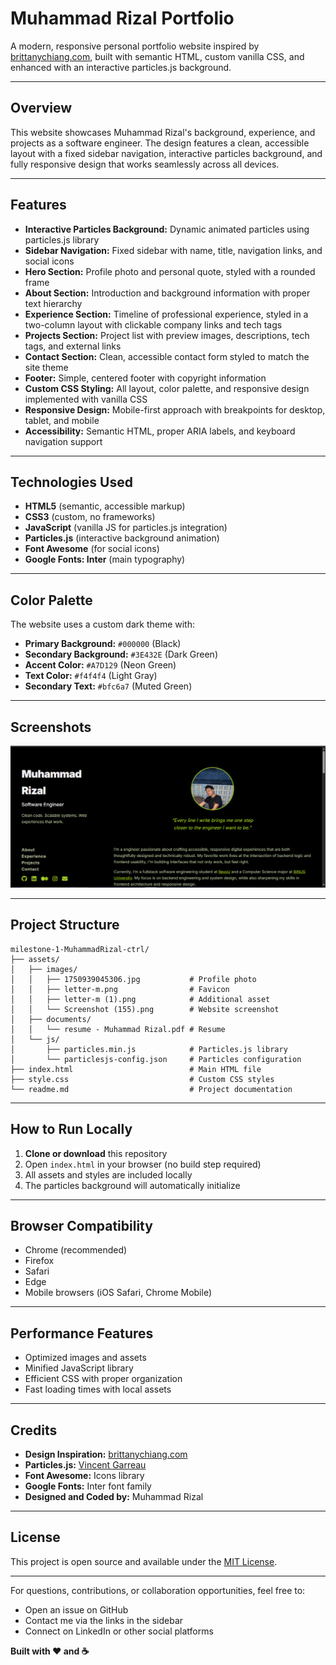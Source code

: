 # Muhammad Rizal Portfolio

A modern, responsive personal portfolio website inspired by [brittanychiang.com](https://brittanychiang.com/), built with semantic HTML, custom vanilla CSS, and enhanced with an interactive particles.js background.

---

## Overview
This website showcases Muhammad Rizal's background, experience, and projects as a software engineer. The design features a clean, accessible layout with a fixed sidebar navigation, interactive particles background, and fully responsive design that works seamlessly across all devices.

---

## Features
- **Interactive Particles Background:** Dynamic animated particles using particles.js library
- **Sidebar Navigation:** Fixed sidebar with name, title, navigation links, and social icons
- **Hero Section:** Profile photo and personal quote, styled with a rounded frame
- **About Section:** Introduction and background information with proper text hierarchy
- **Experience Section:** Timeline of professional experience, styled in a two-column layout with clickable company links and tech tags
- **Projects Section:** Project list with preview images, descriptions, tech tags, and external links
- **Contact Section:** Clean, accessible contact form styled to match the site theme
- **Footer:** Simple, centered footer with copyright information
- **Custom CSS Styling:** All layout, color palette, and responsive design implemented with vanilla CSS
- **Responsive Design:** Mobile-first approach with breakpoints for desktop, tablet, and mobile
- **Accessibility:** Semantic HTML, proper ARIA labels, and keyboard navigation support

---

## Technologies Used
- **HTML5** (semantic, accessible markup)
- **CSS3** (custom, no frameworks)
- **JavaScript** (vanilla JS for particles.js integration)
- **Particles.js** (interactive background animation)
- **Font Awesome** (for social icons)
- **Google Fonts: Inter** (main typography)

---

## Color Palette
The website uses a custom dark theme with:
- **Primary Background:** `#000000` (Black)
- **Secondary Background:** `#3E432E` (Dark Green)
- **Accent Color:** `#A7D129` (Neon Green)
- **Text Color:** `#f4f4f4` (Light Gray)
- **Secondary Text:** `#bfc6a7` (Muted Green)

---

## Screenshots

![Website Screenshot](./assets/images/Screenshot%20(155).png)

---

## Project Structure

```
milestone-1-MuhammadRizal-ctrl/
├── assets/
│   ├── images/
│   │   ├── 1750939045306.jpg           # Profile photo
│   │   ├── letter-m.png                # Favicon
│   │   ├── letter-m (1).png            # Additional asset
│   │   └── Screenshot (155).png        # Website screenshot
│   ├── documents/
│   │   └── resume - Muhammad Rizal.pdf # Resume
│   └── js/
│       ├── particles.min.js            # Particles.js library
│       └── particlesjs-config.json     # Particles configuration
├── index.html                          # Main HTML file
├── style.css                           # Custom CSS styles
└── readme.md                           # Project documentation
```

---

## How to Run Locally
1. **Clone or download** this repository
2. Open `index.html` in your browser (no build step required)
3. All assets and styles are included locally
4. The particles background will automatically initialize

---

## Browser Compatibility
- Chrome (recommended)
- Firefox
- Safari
- Edge
- Mobile browsers (iOS Safari, Chrome Mobile)

---

## Performance Features
- Optimized images and assets
- Minified JavaScript library
- Efficient CSS with proper organization
- Fast loading times with local assets

---

## Credits
- **Design Inspiration:** [brittanychiang.com](https://brittanychiang.com/)
- **Particles.js:** [Vincent Garreau](https://github.com/VincentGarreau/particles.js)
- **Font Awesome:** Icons library
- **Google Fonts:** Inter font family
- **Designed and Coded by:** Muhammad Rizal

---

## License
This project is open source and available under the [MIT License](LICENSE).

---

For questions, contributions, or collaboration opportunities, feel free to:
- Open an issue on GitHub
- Contact me via the links in the sidebar
- Connect on LinkedIn or other social platforms

**Built with ❤️ and ☕**

